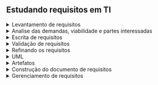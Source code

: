 ## Estudando requisitos em TI 

<details>
<summary>Levantamento de requisitos</summary>

Os requisitos são classificados em: 

Requisitos funcionais (funcionalidades): O que deve ser feito, como quer que o aplicativo se comporte 

Requisitos não funcionais (características do sistema): Como deve ser feito, questões relacionadas a capacidade de processamento do sistema

https://papogp.com/2011/08/10-dicas-para-coleta-de-requisitos-2/

Como levantar os requisitos do cliente ? 

1. Elaborar roteiro antes da entrevista 
Qual o principal objetivo do sistema a ser desenvolvido? 
Quais os principais problemas que enfrentam atualmente sem um sistema de operação? 
Quais informações devem ser armazenadas no cadastro de histórico? 
Gostaria de acrescentar algo a mais?

roteiro de entrevista:
[roteiro-de-entrevista-com-o-usuc3a1rio.pdf](https://github.com/WanessaCarvalho378/requisitos-ti/files/12507745/roteiro-de-entrevista-com-o-usuc3a1rio.pdf)

[Video 1.4 [Fazendo as perguntas certas] Roteiro para elaboração de perguntas.pdf](https://github.com/WanessaCarvalho378/requisitos-ti/files/12507752/Video.1.4.Fazendo.as.perguntas.certas.Roteiro.para.elaboracao.de.perguntas.pdf)

Obs.: Fazer a entrevista com mais de uma pessoa 

Obs.: Uma outra técnica para levantamento de requisitos além de entrevistas, é fazer brainstorm

https://www.alura.com.br/artigos/5-tecnicas-para-otimizar-processo-brainstorming

</details>

<details>
<summary> Analise das demandas, viabilidade e partes interessadas </summary>

Ao receber uma demanda, o primeiro passo de todos é elaborar um roteiro de poucas perguntas, permitindo questionar sobre o entendimento macro do cenário e validar o entendimento inicial da demanda.

Ao receber a demanda, precisa analisar a demanda através dos seguintes pontos: 
- entender o problema  
- entender a necessidade
- Gerar a primeira lista de dúvidas

Depois, se precisa entender o macro da situação, que envolve: 
- reconhecer o cenário macro 
- identificar premissas e restriçõrs 
- localizar as partes interessadas

Por fim, avaliar a viabilidade, que é ver se existe todos os recursos necessários, e se faz isso através de um relatório de viabilidade, em que esse relatório tem como base se questionar:
Quais problemas atuais essa solução resolve?
É possivel integrar com outras soluções? 
O que deve ser e não deve ser contemplado? 
[Video 1.6 [Analise de Viabilidade] Estudo de Viabilidade.pdf](https://github.com/WanessaCarvalho378/requisitos-ti/files/12508075/Video.1.6.Analise.de.Viabilidade.Estudo.de.Viabilidade.pdf)

Perguntas chaves para entender o cenário macro da situação:
- Quem solicitou?
- Quem vai utilizar? 
- Quais os benefícios da solução?

Perguntas chaves para entender a solução junto do cliente:
- Para você, qual seria uma boa solução? 
- Quais os problemas que a solução deve resolver?
- Em qual ambiente de negócios a solução vai ser aplicada?
- Quais os pontos que precisa ter mais atenção?

A identificação de partes interessadas pode ser feita através de uma reunião com os clientes, em que o compilado da reunião pode ser numa planilha com: nome, área, função, email, celular, principais responsabilidades, principais expectativas, nível de interesse no projeto e nível de engajamento
[Video 1.5 [Identficando as partes interessadas]  Partes Interessadas - Planilha1 (1).pdf](https://github.com/WanessaCarvalho378/requisitos-ti/files/12508076/Video.1.5.Identficando.as.partes.interessadas.Partes.Interessadas.-.Planilha1.1.pdf)

</details>

<details>
<summary>Escrita de requisitos</summary>

É importante que o requisito seja: necessário, verificável, atingível e claro

Você agrupa ou por funcionalidade ou prioridade.
Se escolhido a priorização, é importante verificar se o requisito precisa ter algum outro desenvolvido anteriormente e também se a necessidade do cliente para a utilização deste requisito.

Para classificação e priorização de requisitos, é interessante usar a técnica Moscow:
Must - Tem que ter (Sem eles o sistema não funciona)
Should - Deveria ter (Importantes porém menos críticos)
Could - Poderia ter (requisitos que ajudam na usabilidade)
Want - Interessante ter (requisitos de melhoria)

[Video 4.2 [Classificação e Priorização de Requisitos] Priorização e Classificação de Requisitos - Planilha1.pdf](https://github.com/WanessaCarvalho378/requisitos-ti/files/12508077/Video.4.2.Classificacao.e.Priorizacao.de.Requisitos.Priorizacao.e.Classificacao.de.Requisitos.-.Planilha1.pdf)

Ao escrever, é importante numerar/"etiquetar" cada requisito
Também é importante que cada requisito da lista contemple uma funcionalidade inteira, como se tivesse contando uma 'história'
                                
https://medium.com/lfdev-blog/como-escrever-requisitos-de-software-de-forma-simples-e-garantir-o-m%C3%ADnimo-de-erros-no-sistema-app-74df2ee241cc

</details>

<details>
<summary>Validação de requisitos</summary>

A pessoa para validar precisa ser diferente da que fez o levantamento de requisitos 
Pode ser usado uma planilha para verificação de itens de validação, como essa:
[Alura-engenharia-requisitos-CheckListValidacaoDosRequisitos.xlsx](https://github.com/WanessaCarvalho378/requisitos-ti/files/12507824/Alura-engenharia-requisitos-CheckListValidacaoDosRequisitos.xlsx)

Durante o processo de validação, precisa conferir os seguintes critérios: 

- ser modificável 
- ser rastreável (origem de cada um de seus requisitos é clara e a referência a cada um deles é  facilitada nos documentos subsequentes do processo)
- não ser ambíguo 
- ser verificável (existe um processo finito e economicamente viável do qual uma pessoa ou máquina possa assegurar que o produto de software atende ao requisito)

</details>

<details>
<summary>Refinando os requisitos</summary>

É nesta etapa em que vamos avaliar se há a necessidade de ajuste ou reescrita do requisito para melhor compreensão.

Técnica de cenários: entender o contexto do requisito por inteiro 
dar um nome do cenário tendo a ver com a funcionalidade em questão, ter um ator (ex cliente), pré condição, fluxo normal, fluxo alternativo, pós condição

</details>

<details>
<summary>UML</summary>

- Linguagem única de modelagem de sistemas  
- Ajuda na comunicação entre as partes 
- diagrama mais famoso: caso de uso 
- todo documento de requisitos deve conter ao menos o diagrama de casos de uso 

</details>

<details>
<summary>Artefatos</summary>
  
- artefatos é tudo que a gente reuniu em relação ao projeto até o momento                                                
- revisar diagrama de caso, cenários, requisitos não funcionais 
- reunir para consolidar, essa etapa também envolve refinar e reescrever os requisitos, se necessário
- O diagrama de caso deve ser construído pois irá apoiar no entendimento mais amplo do projeto, além de contribuir para que a documentação do projeto fique mais completa.

</details>

<details>
<summary>Construção do documento de requisitos</summary>

- precisa ter introdução (principais pontos do projeto), cenário atual, descrição dos requisitos separando em requisitos funcionais e não funcionais, incluir protótipos das telas iniciais, ter diagramas dos casos de uso, e evoluções que o sistema pode ter ao longo do tempo
  
  - existe sim a necessidade dessa documentação, entretanto ela não precisa ser longa e tampouco rígida mas deve ser simples, direta e que traga e esclareça as principais dúvidas do cliente e da equipe de desenvolvimento. 
  
  - terminado o documento oficial de requisitos, valida e tira as dúvidas com o cliente, e ou o documento já vai voltar ok ou com muitos ajustes, caso volte com muitos ajustes, é realizar as revisões, entender o motivo de cada alteração e realizar os ajustes

[Documento+de+Requisitos.docx](https://github.com/WanessaCarvalho378/requisitos-ti/files/12508080/Documento%2Bde%2BRequisitos.docx)

[Video 5.1 [Construção do Documento de Requisitos] Documentos de Requisitos.pdf](https://github.com/WanessaCarvalho378/requisitos-ti/files/12508084/Video.5.1.Construcao.do.Documento.de.Requisitos.Documentos.de.Requisitos.pdf)

</details>

<details>
<summary>Gerenciamento de requisitos</summary>

- Acompanhamento e controle para que se possa ao final garantir que o projeto será 
entregue de maneira adequada
- 1. Garantir sempre a versão atualizada do documento de requisitos para o time
- 2. Priorizar requisitos: Monitorar a priorização 
- 3. Avaliar mudanças

link geral importante: https://www.cin.ufpe.br/~gta/rup-vc/core.base_rup/guidances/concepts/requirements_management_8067CA83.html#Problem%20Analysis

Link para fluxo de trabalho muito bom: https://www.cin.ufpe.br/~gta/rup-vc/core.base_rup/capabilitypatterns/manage_the_scope_of_the_system_7E0B34E5.html

</details>
